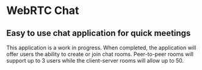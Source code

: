 # WebRTC Chat
## Easy to use chat application for quick meetings

This application is a work in progress. When completed, the application will offer users the ability to
create or join chat rooms. Peer-to-peer rooms will support up to 3 users while the client-server rooms will allow up to 50.

